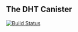 ## The DHT Canister

[![Build Status](https://travis-ci.org/enzoh/motoko-dht.svg?branch=master)](https://travis-ci.org/enzoh/motoko-dht?branch=master)
